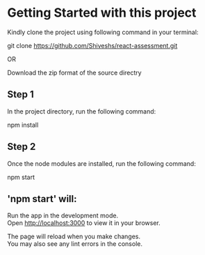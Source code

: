 # Getting Started with this project

Kindly clone the project using following command in your terminal:

git clone https://github.com/Shiveshs/react-assessment.git

OR

Download the zip format of the source directry

## Step 1

In the project directory, run the following command:

npm install

## Step 2

Once the node modules are installed, run the following command:

npm start

## 'npm start' will:

Run the app in the development mode.\
Open [http://localhost:3000](http://localhost:3000) to view it in your browser.

The page will reload when you make changes.\
You may also see any lint errors in the console.
